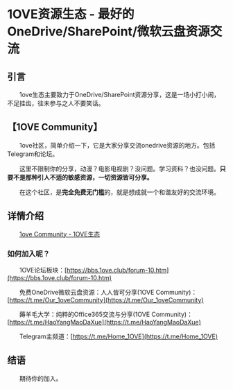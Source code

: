 # 1OVE资源生态 - 最好的OneDrive/SharePoint/微软云盘资源交流

## 引言

&emsp;&emsp;1ove生态主要致力于OneDrive/SharePoint资源分享，这是一场小打小闹，不足挂齿，往未参与之人不要笑话。

## 【1OVE Community】

&emsp;&emsp;1ove社区，简单介绍一下，它是大家分享交流onedrive资源的地方。包括Telegram和论坛。

&emsp;&emsp;这里不限制你的分享，动漫？电影电视剧？没问题。学习资料？也没问题。**只要不是那种引人不适的敏感资源，一切资源皆可分享。**

&emsp;&emsp;在这个社区，是**完全免费无门槛**的，就是想成就一个和谐友好的交流环境。

## 详情介绍

&emsp;&emsp;[1ove Community - 1OVE生态](https://1ove.club/1oveCommunity.html)

### 如何加入呢？

&emsp;&emsp;1OVE论坛板块：[https://bbs.1ove.club/forum-10.htm](https://bbs.1ove.club/forum-10.htm)

&emsp;&emsp;免费OneDrive微软云盘资源：人人皆可分享(1OVE Community)：[https://t.me/Our_1oveCommunity](https://t.me/Our_1oveCommunity)

&emsp;&emsp;薅羊毛大学：纯粹的Office365交流与分享(1OVE Community)：[https://t.me/HaoYangMaoDaXue](https://t.me/HaoYangMaoDaXue)

&emsp;&emsp;Telegram主频道：[https://t.me/Home_1OVE](https://t.me/Home_1OVE)

## 结语

&emsp;&emsp;期待你的加入。

<img referrerpolicy="no-referrer-when-downgrade" src="https://analytics.1ove.club/matomo.php?idsite=9&amp;rec=1" style="border:0" alt="" />
